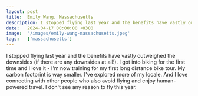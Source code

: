 ```yaml
---
layout: post
title:  Emily Wang, Massachusetts
description: I stopped flying last year and the benefits have vastly outweighed the downsides (if there are any downsides at all!). I got into biking for the first...
date:   2024-04-17 00:00:00 +0300
image:  '/images/emily-wang-massachusetts.jpeg'
tags:   ['massachusetts']
---
```

I stopped flying last year and the benefits have vastly outweighed the downsides (if there are any downsides at all!). I got into biking for the first time and I love it - I'm now training for my first long distance bike tour. My carbon footprint is way smaller. I've explored more of my locale. And I love connecting with other people who also avoid flying and enjoy human-powered travel. I don't see any reason to fly this year.

